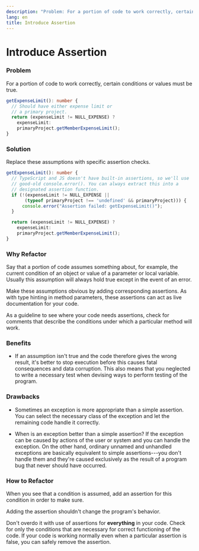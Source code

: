```yaml
---
description: "Problem: For a portion of code to work correctly, certain conditions or values must be true. Solution: Replace these assumptions with specific assertion checks."
lang: en
title: Introduce Assertion
---
```

# Introduce Assertion
### Problem

For a portion of code to work correctly, certain conditions or values must be true.
```ts
getExpenseLimit(): number {
  // Should have either expense limit or
  // a primary project.
  return (expenseLimit != NULL_EXPENSE) ?
    expenseLimit:
    primaryProject.getMemberExpenseLimit();
}
```
### Solution

Replace these assumptions with specific assertion checks.
```ts
getExpenseLimit(): number {
  // TypeScript and JS doesn't have built-in assertions, so we'll use
  // good-old console.error(). You can always extract this into a
  // designated assertion function.
  if (!(expenseLimit != NULL_EXPENSE ||
       (typeof primaryProject !== 'undefined' && primaryProject))) {
      console.error("Assertion failed: getExpenseLimit()");
  }

  return (expenseLimit != NULL_EXPENSE) ?
    expenseLimit:
    primaryProject.getMemberExpenseLimit();
}
```

### Why Refactor

Say that a portion of code assumes something about, for example, the
current condition of an object or value of a parameter or local
variable. Usually this assumption will always hold true except in the
event of an error.

Make these assumptions obvious by adding corresponding assertions. As
with type hinting in method parameters, these assertions can act as live
documentation for your code.

As a guideline to see where your code needs assertions, check for
comments that describe the conditions under which a particular method
will work.

### Benefits

-   If an assumption isn't true and the code therefore gives the wrong
    result, it's better to stop execution before this causes fatal
    consequences and data corruption. This also means that you neglected
    to write a necessary test when devising ways to perform testing of
    the program.

### Drawbacks

-   Sometimes an exception is more appropriate than a simple assertion.
    You can select the necessary class of the exception and let the
    remaining code handle it correctly.

-   When is an exception better than a simple assertion? If the
    exception can be caused by actions of the user or system and you can
    handle the exception. On the other hand, ordinary unnamed and
    unhandled exceptions are basically equivalent to simple
    assertions---you don't handle them and they're caused exclusively as
    the result of a program bug that never should have occurred.

### How to Refactor

When you see that a condition is assumed, add an assertion for this
condition in order to make sure.

Adding the assertion shouldn't change the program's behavior.

Don't overdo it with use of assertions for **everything** in your code.
Check for only the conditions that are necessary for correct functioning
of the code. If your code is working normally even when a particular
assertion is false, you can safely remove the assertion.
